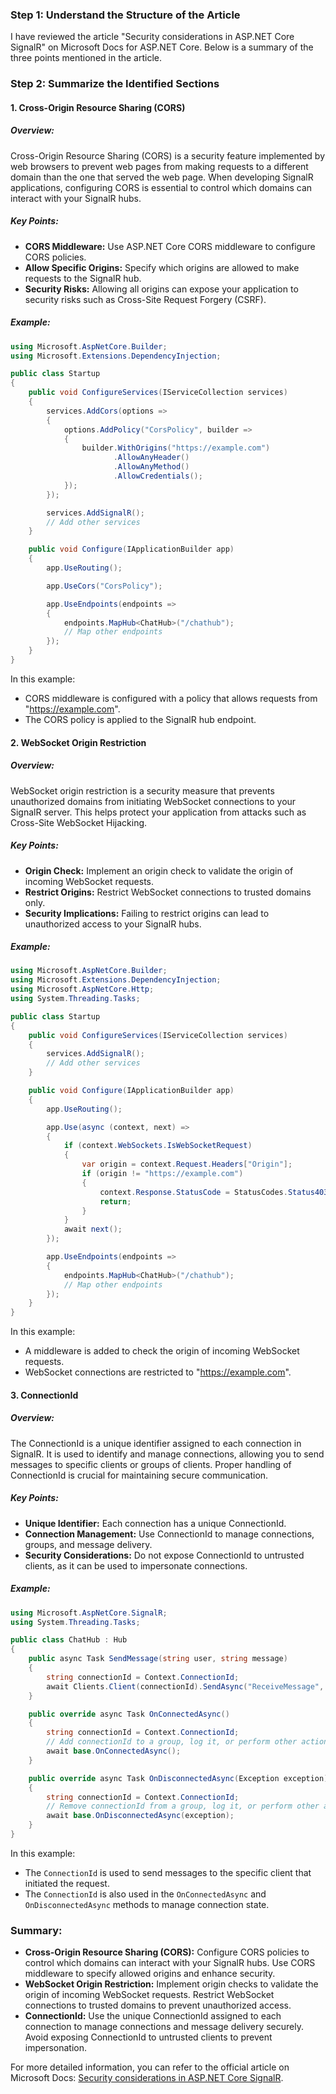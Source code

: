 ### Step 1: Understand the Structure of the Article

I have reviewed the article "Security considerations in ASP.NET Core SignalR" on Microsoft Docs for ASP.NET Core. Below is a summary of the three points mentioned in the article.

### Step 2: Summarize the Identified Sections

#### 1. Cross-Origin Resource Sharing (CORS)

##### Overview:
Cross-Origin Resource Sharing (CORS) is a security feature implemented by web browsers to prevent web pages from making requests to a different domain than the one that served the web page. When developing SignalR applications, configuring CORS is essential to control which domains can interact with your SignalR hubs.

##### Key Points:
- **CORS Middleware:** Use ASP.NET Core CORS middleware to configure CORS policies.
- **Allow Specific Origins:** Specify which origins are allowed to make requests to the SignalR hub.
- **Security Risks:** Allowing all origins can expose your application to security risks such as Cross-Site Request Forgery (CSRF).

##### Example:

```csharp name=Startup.cs
using Microsoft.AspNetCore.Builder;
using Microsoft.Extensions.DependencyInjection;

public class Startup
{
    public void ConfigureServices(IServiceCollection services)
    {
        services.AddCors(options =>
        {
            options.AddPolicy("CorsPolicy", builder =>
            {
                builder.WithOrigins("https://example.com")
                       .AllowAnyHeader()
                       .AllowAnyMethod()
                       .AllowCredentials();
            });
        });

        services.AddSignalR();
        // Add other services
    }

    public void Configure(IApplicationBuilder app)
    {
        app.UseRouting();

        app.UseCors("CorsPolicy");

        app.UseEndpoints(endpoints =>
        {
            endpoints.MapHub<ChatHub>("/chathub");
            // Map other endpoints
        });
    }
}
```

In this example:
- CORS middleware is configured with a policy that allows requests from "https://example.com".
- The CORS policy is applied to the SignalR hub endpoint.

#### 2. WebSocket Origin Restriction

##### Overview:
WebSocket origin restriction is a security measure that prevents unauthorized domains from initiating WebSocket connections to your SignalR server. This helps protect your application from attacks such as Cross-Site WebSocket Hijacking.

##### Key Points:
- **Origin Check:** Implement an origin check to validate the origin of incoming WebSocket requests.
- **Restrict Origins:** Restrict WebSocket connections to trusted domains only.
- **Security Implications:** Failing to restrict origins can lead to unauthorized access to your SignalR hubs.

##### Example:

```csharp name=Startup.cs
using Microsoft.AspNetCore.Builder;
using Microsoft.Extensions.DependencyInjection;
using Microsoft.AspNetCore.Http;
using System.Threading.Tasks;

public class Startup
{
    public void ConfigureServices(IServiceCollection services)
    {
        services.AddSignalR();
        // Add other services
    }

    public void Configure(IApplicationBuilder app)
    {
        app.UseRouting();

        app.Use(async (context, next) =>
        {
            if (context.WebSockets.IsWebSocketRequest)
            {
                var origin = context.Request.Headers["Origin"];
                if (origin != "https://example.com")
                {
                    context.Response.StatusCode = StatusCodes.Status403Forbidden;
                    return;
                }
            }
            await next();
        });

        app.UseEndpoints(endpoints =>
        {
            endpoints.MapHub<ChatHub>("/chathub");
            // Map other endpoints
        });
    }
}
```

In this example:
- A middleware is added to check the origin of incoming WebSocket requests.
- WebSocket connections are restricted to "https://example.com".

#### 3. ConnectionId

##### Overview:
The ConnectionId is a unique identifier assigned to each connection in SignalR. It is used to identify and manage connections, allowing you to send messages to specific clients or groups of clients. Proper handling of ConnectionId is crucial for maintaining secure communication.

##### Key Points:
- **Unique Identifier:** Each connection has a unique ConnectionId.
- **Connection Management:** Use ConnectionId to manage connections, groups, and message delivery.
- **Security Considerations:** Do not expose ConnectionId to untrusted clients, as it can be used to impersonate connections.

##### Example:

```csharp name=ChatHub.cs
using Microsoft.AspNetCore.SignalR;
using System.Threading.Tasks;

public class ChatHub : Hub
{
    public async Task SendMessage(string user, string message)
    {
        string connectionId = Context.ConnectionId;
        await Clients.Client(connectionId).SendAsync("ReceiveMessage", user, message);
    }

    public override async Task OnConnectedAsync()
    {
        string connectionId = Context.ConnectionId;
        // Add connectionId to a group, log it, or perform other actions
        await base.OnConnectedAsync();
    }

    public override async Task OnDisconnectedAsync(Exception exception)
    {
        string connectionId = Context.ConnectionId;
        // Remove connectionId from a group, log it, or perform other actions
        await base.OnDisconnectedAsync(exception);
    }
}
```

In this example:
- The `ConnectionId` is used to send messages to the specific client that initiated the request.
- The `ConnectionId` is also used in the `OnConnectedAsync` and `OnDisconnectedAsync` methods to manage connection state.

### Summary:

- **Cross-Origin Resource Sharing (CORS):** Configure CORS policies to control which domains can interact with your SignalR hubs. Use CORS middleware to specify allowed origins and enhance security.
- **WebSocket Origin Restriction:** Implement origin checks to validate the origin of incoming WebSocket requests. Restrict WebSocket connections to trusted domains to prevent unauthorized access.
- **ConnectionId:** Use the unique ConnectionId assigned to each connection to manage connections and message delivery securely. Avoid exposing ConnectionId to untrusted clients to prevent impersonation.

For more detailed information, you can refer to the official article on Microsoft Docs: [Security considerations in ASP.NET Core SignalR](https://docs.microsoft.com/en-us/aspnet/core/signalr/security).